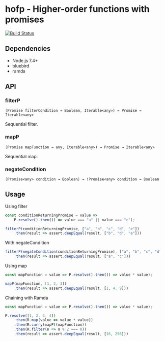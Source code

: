 # hofp - Higher-order functions with promises

[![Build Status](https://travis-ci.org/kozakvoj/hofp.svg?branch=master)](https://travis-ci.org/kozakvoj/hofp)

## Dependencies
- Node.js 7.4+
- bluebird
- ramda

## API
### filterP
`(Promise filterCondition → Boolean, Iterable<any>) → Promise → Iterable<any>`

Sequential filter.

### mapP
`(Promise mapFunction → any, Iterable<any>) → Promise → Iterable<any>`

Sequential map.

### negateCondition
`(Promise<any> condition → Boolean) → !Promise<any> condition → Boolean`

## Usage

Using filter

```javascript
const conditionReturningPromise = value =>
    P.resolve().then(() => value === "a" || value === "c");

filterP(conditionReturningPromise, ["a", "b", "c", "d", "e"])
    .then(result => assert.deepEqual(result, ["b", "d", "e"]))
```

With negateCondition

```javascript
filterP(negateCondition(conditionReturningPromise), ["a", "b", "c", "d", "e"])
    .then(result => assert.deepEqual(result, ["a", "c"]))
```

Using map

```javascript
const mapFunction = value => P.resolve().then(() => value * value);

mapP(mapFunction, [1, 2, 3])
    .then(result => assert.deepEqual(result, [1, 4, 9]))
```

Chaining with Ramda
```javascript
const mapFunction = value => P.resolve().then(() => value * value);

P.resolve([1, 2, 3, 4])
    .then(R.map(value => value * value))
    .then(R.curry(mapP)(mapFunction))
    .then(R.filter(n => n % 2 === 0))
    .then(result => assert.deepEqual(result, [16, 256]))
```